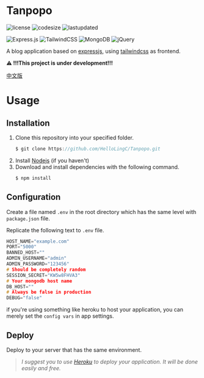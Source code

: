 # Tanpopo
![license](https://img.shields.io/github/license/HelloLingC/blog?style=flat-square) ![codesize](https://img.shields.io/github/languages/code-size/HelloLingC/blog?style=flat-square) ![lastupdated](https://img.shields.io/github/last-commit/HelloLingC/blog?style=flat-square) 

![Express.js](https://img.shields.io/badge/express.js-%23404d59.svg?style=for-the-badge&logo=express&logoColor=%2361DAFB) ![TailwindCSS](https://img.shields.io/badge/tailwindcss-%2338B2AC.svg?style=for-the-badge&logo=tailwind-css&logoColor=white) ![MongoDB](https://img.shields.io/badge/MongoDB-%234ea94b.svg?style=for-the-badge&logo=mongodb&logoColor=white) ![jQuery](https://img.shields.io/badge/jquery-%230769AD.svg?style=for-the-badge&logo=jquery&logoColor=white)

A blog application based on [expressjs](https://expressjs.com/), using [tailwindcss](https://tailwindcss.com/) as frontend.

**⚠️ !!!This project is under development!!!**

[中文版](./README_CN.md)

# Usage

## Installation

1. Clone this repository into your specified folder.
    ```c
    $ git clone https://github.com/HelloLingC/Tanpopo.git
    ```
2. Install [Nodejs](https://nodejs.org/) (if you haven't)
3. Download and install dependencies with the following command.
    ```c
    $ npm install
    ```

## Configuration

Create a file named `.env` in the root directory which has the same level with `package.json` file.

Replicate the following text to `.env` file. 
```c
HOST_NAME="example.com"
PORT="5000"
BANNED_HOST=""
ADMIN_USERNAME="admin"
ADMIN_PASSWORD="123456"
# Should be completely random
SESSION_SECRET="KW5w8FHVA3"
# Your mongodb host name
DB_HOST=""
# Always be false in production
DEBUG="false"
```

if you're using something like heroku to host your application, you can merely set the `config vars` in app settings.

## Deploy

Deploy to your server that has the same environment.

> _I suggest you to use [Heroku](https://www.heroku.com/) to deploy your application.
It will be done easily and free._
